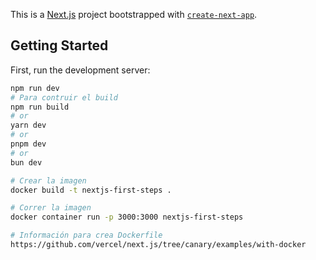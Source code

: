This is a [Next.js](https://nextjs.org/) project bootstrapped with [`create-next-app`](https://github.com/vercel/next.js/tree/canary/packages/create-next-app).

## Getting Started

First, run the development server:

```bash
npm run dev
# Para contruir el build
npm run build
# or
yarn dev
# or
pnpm dev
# or
bun dev
```

```bash docker
# Crear la imagen
docker build -t nextjs-first-steps . 

# Correr la imagen
docker container run -p 3000:3000 nextjs-first-steps

# Información para crea Dockerfile
https://github.com/vercel/next.js/tree/canary/examples/with-docker

```

